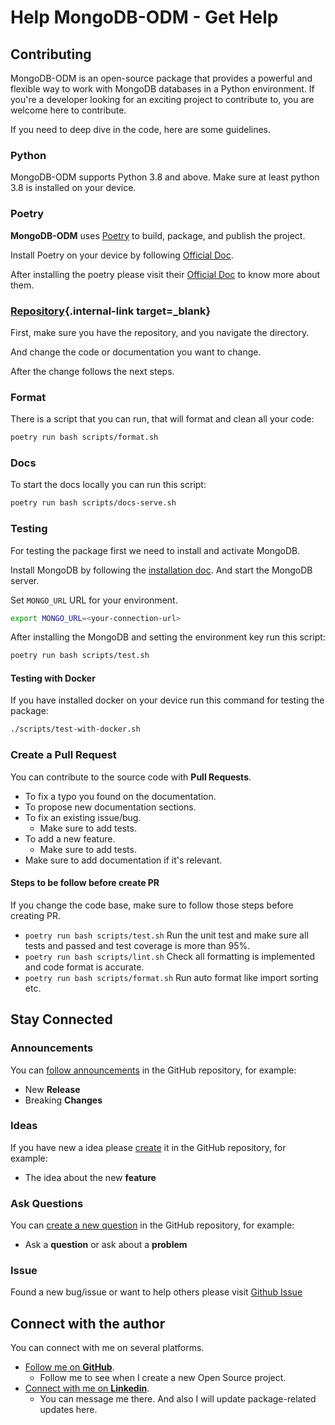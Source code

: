# Help MongoDB-ODM - Get Help

## Contributing

MongoDB-ODM is an open-source package that provides a powerful and flexible way to work with MongoDB databases in a Python environment. If you're a developer looking for an exciting project to contribute to, you are welcome here to contribute.

If you need to deep dive in the code, here are some guidelines.

### Python

MongoDB-ODM supports Python 3.8 and above. Make sure at least python 3.8 is installed on your device.

### Poetry

**MongoDB-ODM** uses <a href="https://python-poetry.org" class="external-link" target="_blank">Poetry</a> to build, package, and publish the project.

Install Poetry on your device by following <a href="https://python-poetry.org/docs/#installation" class="external-link" target="_blank">Official Doc</a>.

After installing the poetry please visit their <a href="https://python-poetry.org/docs" class="external-link" target="_blank">Official Doc</a> to know more about them.

### [Repository](https://github.com/nayan32biswas/mongodb-odm){.internal-link target=_blank}

First, make sure you have the repository, and you navigate the directory.

And change the code or documentation you want to change.

After the change follows the next steps.

### Format

There is a script that you can run, that will format and clean all your code:

```bash
poetry run bash scripts/format.sh
```

### Docs

To start the docs locally you can run this script:

```bash
poetry run bash scripts/docs-serve.sh
```

### Testing

For testing the package first we need to install and activate MongoDB.

Install MongoDB by following the <a href="https://www.mongodb.com/docs/manual/installation/" class="external-link" target="_blank">installation doc</a>. And start the MongoDB server.

Set `MONGO_URL` URL for your environment.

```bash
export MONGO_URL=<your-connection-url>
```

After installing the MongoDB and setting the environment key run this script:

```bash
poetry run bash scripts/test.sh
```

#### Testing with Docker

If you have installed docker on your device run this command for testing the package:

```bash
./scripts/test-with-docker.sh
```

### Create a Pull Request

You can contribute to the source code with **Pull Requests**.

- To fix a typo you found on the documentation.
- To propose new documentation sections.
- To fix an existing issue/bug.
    - Make sure to add tests.
- To add a new feature.
    - Make sure to add tests.
- Make sure to add documentation if it's relevant.

#### Steps to be follow before create PR

If you change the code base, make sure to follow those steps before creating PR.

- `poetry run bash scripts/test.sh` Run the unit test and make sure all tests and passed and test coverage is more than 95%.
- `poetry run bash scripts/lint.sh` Check all formatting is implemented and code format is accurate.
- `poetry run bash scripts/format.sh` Run auto format like import sorting etc.

## Stay Connected

### Announcements

You can <a href="https://github.com/nayan32biswas/mongodb-odm/discussions/categories/announcements" class="external-link" target="_blank">follow announcements</a> in the GitHub repository, for example:

- New **Release**
- Breaking **Changes**

### Ideas

If you have new a idea please <a href="https://github.com/nayan32biswas/mongodb-odm/discussions/new?category=ideas" class="external-link" target="_blank">create</a> it in the GitHub repository, for example:

- The idea about the new **feature**


### Ask Questions

You can <a href="https://github.com/nayan32biswas/mongodb-odm/discussions/new?category=questions" class="external-link" target="_blank">create a new question</a> in the GitHub repository, for example:

- Ask a **question** or ask about a **problem**

### Issue

Found a new bug/issue or want to help others please visit <a href="https://github.com/nayan32biswas/mongodb-odm/issues" class="external-link" target="_blank">Github Issue</a>

## Connect with the author

You can connect with me on several platforms.

* <a href="https://github.com/nayan32biswas" class="external-link" target="_blank">Follow me on **GitHub**</a>.
    * Follow me to see when I create a new Open Source project.
* <a href="https://www.linkedin.com/in/nayan32biswas/" class="external-link" target="_blank">Connect with me on **Linkedin**</a>.
    * You can message me there. And also I will update package-related updates here.
